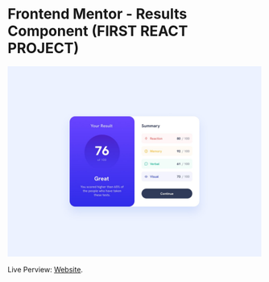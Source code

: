 # Frontend Mentor - Results Component (FIRST REACT PROJECT)

![Design preview for the Results Component](./design/desktop-design.jpg)

Live Perview: [Website](https://ah-ibrahim.github.io/Results-Component/).
